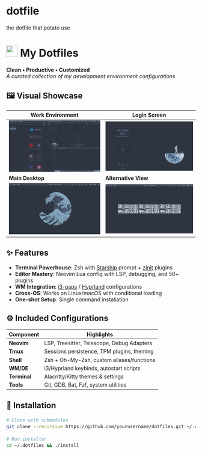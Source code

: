 # dotfile
the dotfile that potato use
# <img src="assets/icon.png" width="30" height="30"> My Dotfiles

**Clean • Productive • Customized**  
*A curated collection of my development environment configurations*

## 🖼️ Visual Showcase

| Work Environment | Login Screen |
|------------------|--------------|
| [![onwork](screenshots/onwork.png)](screenshots/onwork.png) | [![sddm](screenshots/sddm.png)](screenshots/sddm.png) |
| **Main Desktop** | **Alternative View** |
| [![main](screenshots/main.png)](screenshots/main.png) | [![main1](screenshots/main1.png)](screenshots/main1.png) |

## ✨ Features
- **Terminal Powerhouse**: Zsh with [Starship](https://starship.rs) prompt + [zinit](https://github.com/zdharma-continuum/zinit) plugins
- **Editor Mastery**: Neovim Lua config with LSP, debugging, and 50+ plugins
- **WM Integration**: [i3-gaps](https://github.com/Airblader/i3) / [Hyprland](https://hyprland.org/) configurations
- **Cross-OS**: Works on Linux/macOS with conditional loading
- **One-shot Setup**: Single command installation

## ⚙️ Included Configurations
| Component       | Highlights                              |
|-----------------|-----------------------------------------|
| **Neovim**      | LSP, Treesitter, Telescope, Debug Adapters |
| **Tmux**        | Sessions persistence, TPM plugins, theming |
| **Shell**       | Zsh + Oh-My-Zsh, custom aliases/functions |
| **WM/DE**       | i3/Hyprland keybinds, autostart scripts |
| **Terminal**    | Alacritty/Kitty themes & settings       |
| **Tools**       | Git, GDB, Bat, Fzf, system utilities    |

## 🚀 Installation
```bash
# Clone with submodules
git clone --recursive https://github.com/yourusername/dotfiles.git ~/.dotfiles

# Run installer
cd ~/.dotfiles && ./install
